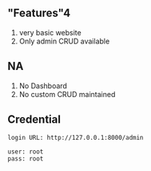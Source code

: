 ## "Features"4
1. very basic website
2. Only admin CRUD available

## NA
1. No Dashboard
2. No custom CRUD maintained

## Credential
    login URL: http://127.0.0.1:8000/admin

    user: root
    pass: root